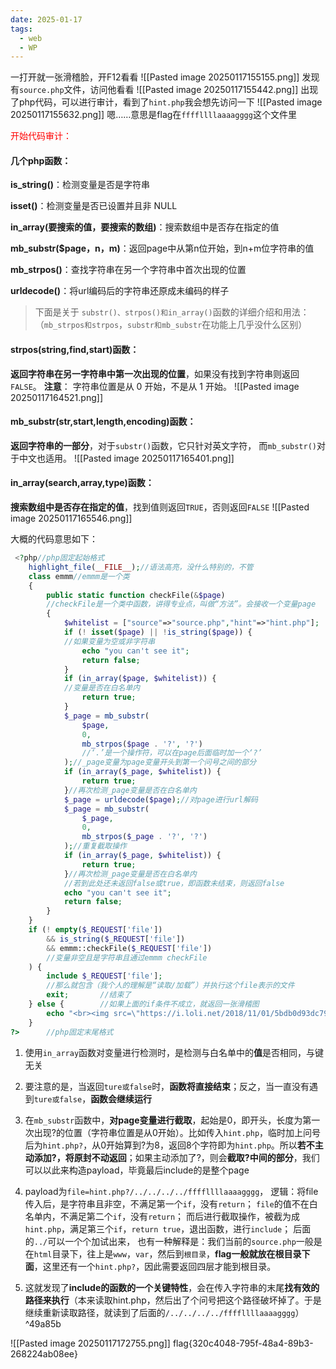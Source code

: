 ```yaml
---
date: 2025-01-17
tags:
  - web
  - WP
---
```

一打开就一张滑稽脸，开F12看看
![[Pasted image 20250117155155.png]]
发现有`source.php`文件，访问他看看
![[Pasted image 20250117155442.png]]
出现了php代码，可以进行审计，看到了`hint.php`我会想先访问一下
![[Pasted image 20250117155632.png]]
嗯……意思是flag在`ffffllllaaaagggg`这个文件里


<span style="color:rgb(255, 0, 0)">开始代码审计：</span>
#### 几个php函数：
**is_string()**：检测变量是否是字符串

**isset()**：检测变量是否已设置并且非 NULL

**in_array(要搜索的值，要搜索的数组)**：搜索数组中是否存在指定的值

**mb_substr($page，n，m)**：返回page中从第n位开始，到n+m位字符串的值

**mb_strpos()**：查找字符串在另一个字符串中首次出现的位置

**urldecode()**：将url编码后的字符串还原成未编码的样子

>下面是关于 `substr()、strpos()和in_array()`函数的详细介绍和用法：
（`mb_strpos和strpos`，`substr和mb_substr`在功能上几乎没什么区别）
#### strpos(string,find,start)函数：
**返回字符串在另一字符串中第一次出现的位置**，如果没有找到字符串则返回`FALSE`。
**注意**： 字符串位置是从 0 开始，不是从 1 开始。 
![[Pasted image 20250117164521.png]]

#### mb_substr(str,start,length,encoding)函数：
**返回字符串的一部分**，对于`substr()`函数，它只针对英文字符， 而`mb_substr()`对于中文也适用。
![[Pasted image 20250117165401.png]]

#### in_array(search,array,type)函数：
**搜索数组中是否存在指定的值**，找到值则返回`TRUE`，否则返回`FALSE`
![[Pasted image 20250117165546.png]]

大概的代码意思如下：
```php
 <?php//php固定起始格式
    highlight_file(__FILE__);//语法高亮，没什么特别的，不管
    class emmm//emmm是一个类
    {
        public static function checkFile(&$page)
        //checkFile是一个类中函数，讲得专业点，叫做“方法”。会接收一个变量page
        {
            $whitelist = ["source"=>"source.php","hint"=>"hint.php"];                 //白名单，类似于数组，前面是键，后面是值
            if (! isset($page) || !is_string($page)) {
            //如果变量为空或非字符串
                echo "you can't see it";
                return false;
            }
            if (in_array($page, $whitelist)) {
            //变量是否在白名单内
                return true;
            }
            $_page = mb_substr(     
                $page,      
                0,      
                mb_strpos($page . '?', '?')
                //‘.’是一个操作符，可以在page后面临时加一个‘?’     
            );//_page变量为page变量开头到第一个问号之间的部分
            if (in_array($_page, $whitelist)) {    
                return true;
            }//再次检测_page变量是否在白名单内
            $_page = urldecode($page);//对page进行url解码     
            $_page = mb_substr(    
                $_page,
                0,
                mb_strpos($_page . '?', '?')
            );//重复截取操作
            if (in_array($_page, $whitelist)) {
                return true;
            }//再次检测_page变量是否在白名单内
            //若到此处还未返回false或true，即函数未结束，则返回false
            echo "you can't see it";       
            return false;
        }
    }
    if (! empty($_REQUEST['file'])      
        && is_string($_REQUEST['file'])     
        && emmm::checkFile($_REQUEST['file'])
        //变量非空且是字符串且通过emmm checkFile      
    ) {
        include $_REQUEST['file'];
        //那么就包含（我个人的理解是“读取/加载”）并执行这个file表示的文件
        exit;       //结束了
    } else {        //如果上面的if条件不成立，就返回一张滑稽图
        echo "<br><img src=\"https://i.loli.net/2018/11/01/5bdb0d93dc794.jpg\" />";
    }  
?>      //php固定末尾格式
```
1. 使用`in_array`函数对变量进行检测时，是检测与白名单中的**值**是否相同，与键无关
   
2. 要注意的是，当返回`ture或false`时，**函数将直接结束**；反之，当一直没有遇到`ture或false`，**函数会继续运行**
   
3. 在`mb_substr`函数中，**对page变量进行截取**，起始是0，即开头，长度为第一次出现?的位置（字符串位置是从0开始）。比如传入`hint.php`，临时加上问号后为`hint.php?`，从0开始算到?为8，返回8个字符即为`hint.php`。所以**若不主动添加?，将原封不动返回**；如果主动添加了?，则会**截取?中间的部分**，我们可以以此来构造payload，毕竟最后include的是整个page
   
4. payload为`file=hint.php?/../../../../ffffllllaaaagggg`，
   逻辑：将file传入后，是字符串且非空，不满足第一个`if`，没有`return`；
   `file`的值不在白名单内，不满足第二个`if`，没有`return`；
   而后进行截取操作，被截为成`hint.php`，满足第三个`if`，`return true`，退出函数，进行`include`；
   后面的`../`可以一个个加试出来，
   也有一种解释是：我们当前的`source.php`一般是在`html`目录下，往上是`www`，`var`，然后到`根目录`，**flag一般就放在根目录下面**，这里还有一个`hint.php?`，因此需要返回四层才能到根目录。

5. 这就发现了**include的函数的一个关键特性**，会在传入字符串的末尾**找有效的路径来执行**（本来读取hint.php，然后出了个问号把这个路径破坏掉了。于是继续重新读取路径，就读到了后面的`/../../../../ffffllllaaaagggg`） ^49a85b

![[Pasted image 20250117172755.png]]
flag{320c4048-795f-48a4-89b3-268224ab08ee}